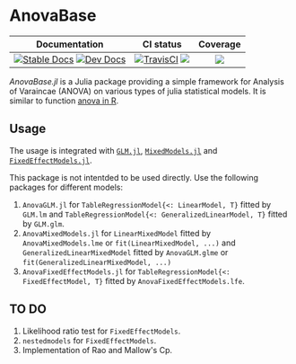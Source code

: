 # AnovaBase
|Documentation|CI status|Coverage|
|:-----------:|:-------:|:------:|
|[![Stable Docs][docs-stable-img]][docs-stable-url] [![Dev Docs][docs-dev-img]][docs-dev-url]| [![TravisCI][travis-img]][travis-url] [![][ci-img]][ci-url]| [![][codecov-img]][codecov-url]|

[docs-dev-img]: https://img.shields.io/badge/docs-dev-blue.svg
[docs-dev-url]: https://yufongpeng.github.io/AnovaBase.jl/dev
[docs-stable-img]: https://img.shields.io/badge/docs-stable-blue.svg
[docs-stable-url]: https://yufongpeng.github.io/AnovaBase.jl/stable
[travis-img]: https://travis-ci.com/yufongpeng/AnovaBase.jl.svg?branch=master
[travis-url]: https://travis-ci.com/github/yufongpeng/AnovaBase.jl
[ci-img]: https://github.com/yufongpeng/AnovaBase.jl/workflows/CI/badge.svg
[ci-url]: https://github.com/yufongpeng/AnovaBase.jl/actions?query=workflow%3ACI
[codecov-img]: https://codecov.io/gh/yufongpeng/AnovaBase.jl/coveage.svg
[codecov-url]: https://codecov.io/gh/yufongpeng/AnovaBase.jl

*AnovaBase.jl* is a Julia package providing a simple framework for Analysis of Varaincae (ANOVA) on various types of julia statistical models.
It is similar to function [anova in R](https://www.rdocumentation.org/packages/stats/versions/3.6.2/topics/anova).

## Usage
The usage is integrated with [`GLM.jl`](https://juliastats.org/GLM.jl/stable/), [`MixedModels.jl`](https://juliastats.org/MixedModels.jl/stable/) and [`FixedEffectModels.jl`](https://github.com/FixedEffects/FixedEffectModels.jl). 

This package is not intentded to be used directly.
Use the following packages for different models:
1. `AnovaGLM.jl` for `TableRegressionModel{<: LinearModel, T}` fitted by `GLM.lm` and `TableRegressionModel{<: GeneralizedLinearModel, T}` fitted by `GLM.glm`.
2. `AnovaMixedModels.jl` for `LinearMixedModel` fitted by `AnovaMixedModels.lme` or `fit(LinearMixedModel, ...)` and `GeneralizedLinearMixedModel` fitted by `AnovaGLM.glme` or `fit(GeneralizedLinearMixedModel, ...)`
3. `AnovaFixedEffectModels.jl` for `TableRegressionModel{<: FixedEffectModel, T}` fitted by `AnovaFixedEffectModels.lfe`.

## TO DO
1. Likelihood ratio test for `FixedEffectModels`.
2. `nestedmodels` for `FixedEffectModels`.
3. Implementation of Rao and Mallow's Cp.
